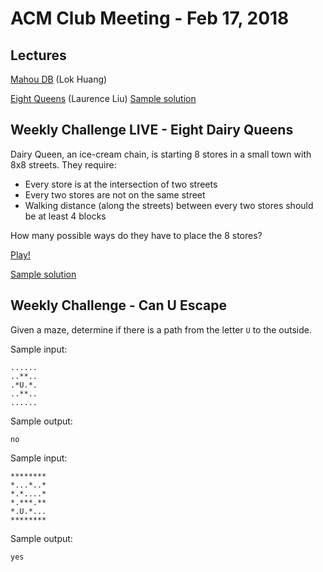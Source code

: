 ACM Club Meeting - Feb 17, 2018
===

Lectures
---

[Mahou DB](180217-Mahou-DB.pdf) (Lok Huang)

[Eight Queens](180217-Eight-Queens.pdf) (Laurence Liu) [Sample solution](180217-Eight-Queens.c)

Weekly Challenge LIVE - Eight Dairy Queens
---

Dairy Queen, an ice-cream chain, is starting 8 stores in a small town with 8x8 streets. They require:

* Every store is at the intersection of two streets
* Every two stores are not on the same street
* Walking distance (along the streets) between every two stores should be at least 4 blocks

How many possible ways do they have to place the 8 stores?

[Play!](https://docs.google.com/forms/d/e/1FAIpQLScXB7hTaj_2Px1rxWnjpfX_CEzqyeStyz7yjRkAf1RmLOyksA/viewform)

[Sample solution](180217-Eight-Dairy-Queens.c)

Weekly Challenge - Can U Escape
---

Given a maze, determine if there is a path from the letter `U` to the outside.

Sample input:

```
......
..**..
.*U.*.
..**..
......
```

Sample output:

```
no
```

Sample input:

```
********
*...*..*
*.*....*
*.***.**
*.U.*...
********
```

Sample output:

```
yes
```
